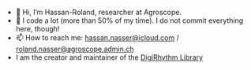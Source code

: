 - 👋 Hi, I’m Hassan-Roland, researcher at Agroscope.
- 👀 I code a lot (more than 50% of my time). I do not commit everything here, though! 
- 📫 How to reach me: hassan.nasser@icloud.com / roland.nasser@agroscope.admin.ch
- I am the creator and maintainer of the [DigiRhythm Library](https://cran.r-project.org/web/packages/digiRhythm/index.html)

<!---
nasserdr/nasserdr is a ✨ special ✨ repository because its `README.md` (this file) appears on your GitHub profile.
You can click the Preview link to take a look at your changes.
--->

